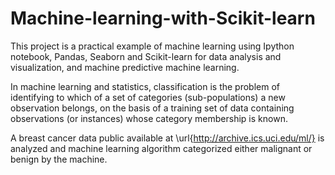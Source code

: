 # Machine-learning-with-Scikit-learn
This project is a practical example of machine learning using Ipython notebook, Pandas, Seaborn and Scikit-learn for data analysis and 
visualization, and machine predictive machine learning.

In machine learning and statistics, classification is the problem of identifying to which of a set of categories (sub-populations) 
a new observation belongs, on the basis of a training set of data containing observations (or instances) whose category membership is 
known.

A breast cancer data public available at \url{http://archive.ics.uci.edu/ml/} is analyzed and machine learning algorithm 
categorized either malignant or benign by the machine.
